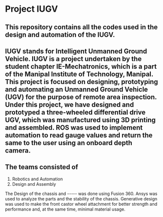 # Project IUGV

## This repository contains all the codes used in the design and automation of the IUGV.

## IUGV stands for Intelligent Unmanned Ground Vehicle. IUGV is a project undertaken by the student chapter IE-Mechatronics, which is a part of the Manipal Institute of Technology, Manipal. This project is focused on designing, prototyping and automating an Unmanned Ground Vehicle (UGV) for the purpose of remote area inspection. Under this project, we have designed and prototyped a three-wheeled differential drive UGV, which was manufactured using 3D printing and assembled. ROS was used to implement automation to read gauge values and return the same to the user using an onboard depth camera.

## The teams consisted of 
1. Robotics and Automation
2. Design and Assembly

The Design of the chassis and ----- was done using Fusion 360. Ansys was used to analyze the parts and the stability of the chassis. Generative design was used to make the front castor wheel attachment for better strength and performance and, at the same time, minimal material usage.

